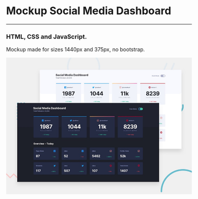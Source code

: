 # Mockup Social Media Dashboard
----
### HTML, CSS and JavaScript. 

Mockup made for sizes 1440px and 375px, no bootstrap.

![alt social-media-dashboard-mockup](https://raw.githubusercontent.com/alefuedev/social-media-dashboard-mockup/master/design/desktop-preview.jpg)
